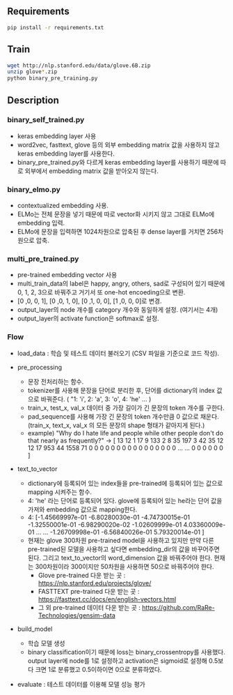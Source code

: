 ## Requirements
```bash
pip install -r requirements.txt
```

## Train
```bash
wget http://nlp.stanford.edu/data/glove.6B.zip
unzip glove*.zip
python binary_pre_training.py
```

## Description
### binary_self_trained.py
- keras embedding layer 사용
- word2vec, fasttext, glove 등의 외부 embedding matrix 값을 사용하지 않고 keras embedding layer를 사용한다.
- binary_pre_trained.py와 다르게 keras embedding layer를 사용하기 때문에 따로 외부에서 embedding matrix 값을 받아오지 않는다.

### binary_elmo.py
- contextualized embedding 사용.
- ELMo는 전체 문장을 넣기 때문에 따로 vector화 시키지 않고 그대로 ELMo에 embedding 입력.
- ELMo에 문장을 입력하면 1024차원으로 압축된 후 dense layer를 거치면 256차원으로 압축.

### multi_pre_trained.py
- pre-trained embedding vector 사용
- multi_train_data의 label은 happy, angry, others, sad로 구성되어 있기 때문에 0, 1, 2, 3으로 바꿔주고 거기서 또 one-hot encoeding으로 변환.
- [0 ,0, 0, 1], [0 ,0, 1, 0], [0 ,1, 0, 0], [1 ,0, 0, 0]로 변경.
- output_layer의 node 개수를 category 개수와 동일하게 설정. (여기서는 4개)
- output_layer의 activate function은 softmax로 설정.

### Flow
- load_data : 학습 및 테스트 데이터 불러오기 (CSV 파일을 기준으로 코드 작성).

- pre_processing
  - 문장 전처리하는 함수.  
  - tokenizer를 사용해 문장을 단어로 분리한 후, 단어를 dictionary의 index 값으로 바꿔준다. ( "1: 'i', 2: 'a', 3: 'o', 4: 'he' ... )
  - train_x, test_x, val_x 데이터 중 가장 길이가 긴 문장의 token 개수를 구한다.
  - pad_sequence를 사용해 가장 긴 문장의 token 개수만큼 0 값으로 채운다. (train_x, text_x, val_x 의 모든 문장의 shape 형태가 같아지게 된다.)
  - example) "Why do I hate life and people while other people don't do that nearly as frequently?" -> [  13   12    1   17    9  133    2    8   35  197    3   42   35   12   12   17  953   44 1558   71    0    0    0    0    0    0    0    0    0    0    0    0    0    0    0    0    ... ...     0    0    0    0    0    0   ]

- text_to_vector
  - dictionary에 등록되어 있는 index들을 pre-trained에 등록되어 있는 값으로 mapping 시켜주는 함수.
  - 4: 'he' 라는 단어로 등록되어 있다. glove에 등록되어 있는 he라는 단어 값을 가져와 embedding 값으로 mapping한다.
  - 4: [-1.45669997e-01 -6.80280030e-01 -4.74730015e-01 -1.32550001e-01 -6.98290020e-02 -1.02609999e-01  4.03360009e-01 ... ...   -1.26709998e-01 -6.56840026e-01  5.79320014e-01 ]
  - 현재는 glove 300차원 pre-trained model을 사용하고 있지만 만약 다른 pre-trained된 모델을 사용하고 싶다면 embedding_dir의 값을 바꾸어주면 된다.
  그리고 text_to_vector의 word_dimension 값을 바꿔주어야 한다. 현재는 300차원이라 300이지만 50차원을 사용하면 50으로 바꿔주어야 한다.
    - Glove pre-trained 다운 받는 곳 : https://nlp.stanford.edu/projects/glove/
    - FASTTEXT pre-trained 다운 받는 곳 : https://fasttext.cc/docs/en/english-vectors.html
    - 그 외 pre-trained 데이터 다운 받는 곳 : https://github.com/RaRe-Technologies/gensim-data 

- build_model
  - 학습 모델 생성
  - binary classification이기 때문에 loss는 binary_crossentropy를 사용했다. output layer에 node를 1로 설정하고 activation은 sigmoid로 설정해 0.5보다 크면 1로 분류했고 0.5이하이면 0으로 분류하였다.

- evaluate : 테스트 데이터를 이용해 모델 성능 평가